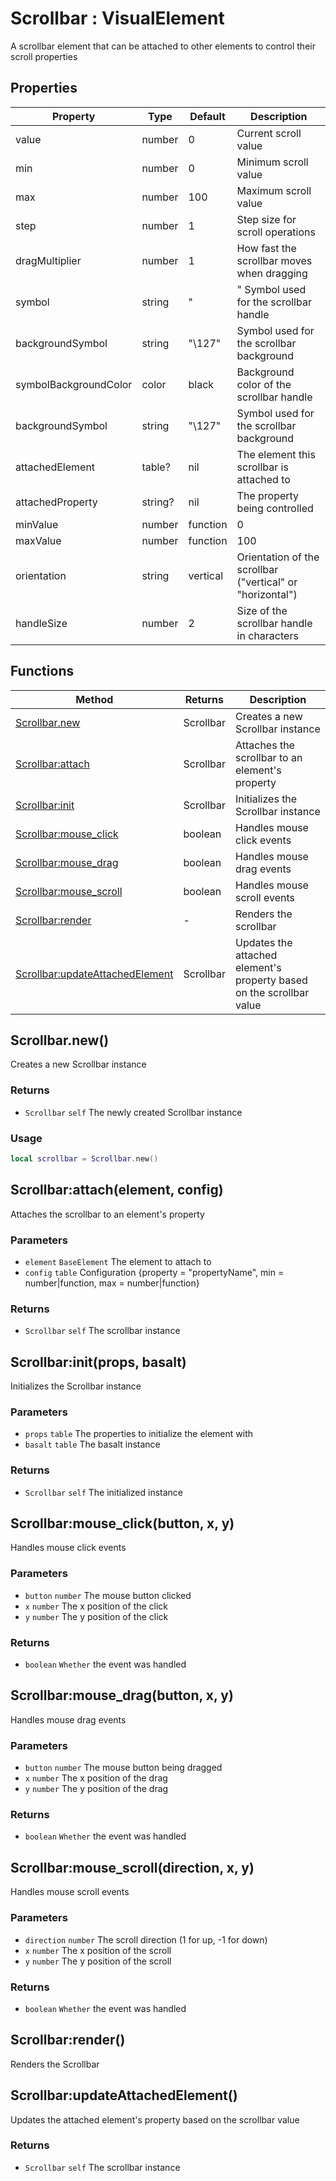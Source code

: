 # Scrollbar : VisualElement
A scrollbar element that can be attached to other elements to control their scroll properties

## Properties

|Property|Type|Default|Description|
|---|---|---|---|
|value|number|0|Current scroll value
|min|number|0|Minimum scroll value
|max|number|100|Maximum scroll value
|step|number|1|Step size for scroll operations
|dragMultiplier|number|1|How fast the scrollbar moves when dragging
|symbol|string|"|" Symbol used for the scrollbar handle
|backgroundSymbol|string|"\127"|Symbol used for the scrollbar background
|symbolBackgroundColor|color|black|Background color of the scrollbar handle
|backgroundSymbol|string|"\127"|Symbol used for the scrollbar background
|attachedElement|table?|nil|The element this scrollbar is attached to
|attachedProperty|string?|nil|The property being controlled
|minValue|number|function|0|Minimum value or function that returns it
|maxValue|number|function|100|Maximum value or function that returns it
|orientation|string|vertical|Orientation of the scrollbar ("vertical" or "horizontal")
|handleSize|number|2|Size of the scrollbar handle in characters

## Functions

|Method|Returns|Description|
|---|---|---|
|[Scrollbar.new](#Scrollbar.new)|Scrollbar|Creates a new Scrollbar instance
|[Scrollbar:attach](#Scrollbar:attach)|Scrollbar|Attaches the scrollbar to an element's property
|[Scrollbar:init](#Scrollbar:init)|Scrollbar|Initializes the Scrollbar instance
|[Scrollbar:mouse_click](#Scrollbar:mouse_click)|boolean|Handles mouse click events
|[Scrollbar:mouse_drag](#Scrollbar:mouse_drag)|boolean|Handles mouse drag events
|[Scrollbar:mouse_scroll](#Scrollbar:mouse_scroll)|boolean|Handles mouse scroll events
|[Scrollbar:render](#Scrollbar:render)|-|Renders the scrollbar
|[Scrollbar:updateAttachedElement](#Scrollbar:updateAttachedElement)|Scrollbar|Updates the attached element's property based on the scrollbar value

## Scrollbar.new()
Creates a new Scrollbar instance

### Returns
* `Scrollbar` `self` The newly created Scrollbar instance

### Usage
 ```lua
local scrollbar = Scrollbar.new()
```

## Scrollbar:attach(element, config)
Attaches the scrollbar to an element's property

### Parameters
* `element` `BaseElement` The element to attach to
* `config` `table` Configuration {property = "propertyName", min = number|function, max = number|function}

### Returns
* `Scrollbar` `self` The scrollbar instance

## Scrollbar:init(props, basalt)
Initializes the Scrollbar instance

### Parameters
* `props` `table` The properties to initialize the element with
* `basalt` `table` The basalt instance

### Returns
* `Scrollbar` `self` The initialized instance

## Scrollbar:mouse_click(button, x, y)
Handles mouse click events

### Parameters
* `button` `number` The mouse button clicked
* `x` `number` The x position of the click
* `y` `number` The y position of the click

### Returns
* `boolean` `Whether` the event was handled

## Scrollbar:mouse_drag(button, x, y)
Handles mouse drag events

### Parameters
* `button` `number` The mouse button being dragged
* `x` `number` The x position of the drag
* `y` `number` The y position of the drag

### Returns
* `boolean` `Whether` the event was handled

## Scrollbar:mouse_scroll(direction, x, y)
Handles mouse scroll events

### Parameters
* `direction` `number` The scroll direction (1 for up, -1 for down)
* `x` `number` The x position of the scroll
* `y` `number` The y position of the scroll

### Returns
* `boolean` `Whether` the event was handled

## Scrollbar:render()
Renders the Scrollbar

## Scrollbar:updateAttachedElement()
Updates the attached element's property based on the scrollbar value

### Returns
* `Scrollbar` `self` The scrollbar instance


